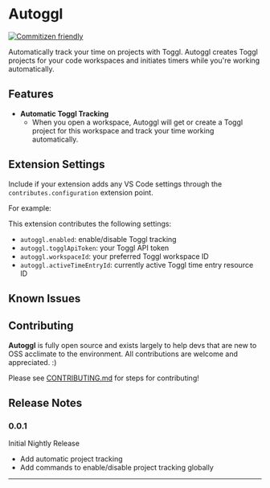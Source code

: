 # Autoggl
[![Commitizen friendly](https://img.shields.io/badge/commitizen-friendly-brightgreen.svg)](http://commitizen.github.io/cz-cli/)

Automatically track your time on projects with Toggl. Autoggl creates Toggl projects for your code workspaces and initiates timers while you're working automatically.

## Features

- **Automatic Toggl Tracking**
    - When you open a workspace, Autoggl will get or create a Toggl project for this workspace and track your time working automatically.


## Extension Settings

Include if your extension adds any VS Code settings through the `contributes.configuration` extension point.

For example:

This extension contributes the following settings:

* `autoggl.enabled`: enable/disable Toggl tracking
* `autoggl.togglApiToken`: your Toggl API token
* `autoggl.workspaceId`: your preferred Toggl workspace ID
* `autoggl.activeTimeEntryId`: currently active Toggl time entry resource ID

## Known Issues

## Contributing
**Autoggl** is fully open source and exists largely to help devs that are new to OSS acclimate to the environment. All contributions are welcome and appreciated. :)

Please see [CONTRIBUTING.md](CONTRIBUTING.md) for steps for contributing!

## Release Notes

### 0.0.1

Initial Nightly Release
- Add automatic project tracking
- Add commands to enable/disable project tracking globally


-----------------------------------------------------------------------------------------------------------

